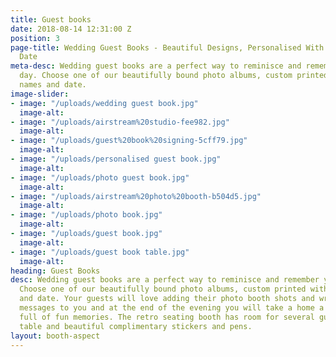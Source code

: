 ```yaml
---
title: Guest books
date: 2018-08-14 12:31:00 Z
position: 3
page-title: Wedding Guest Books - Beautiful Designs, Personalised With Your Name &
  Date
meta-desc: Wedding guest books are a perfect way to reminisce and remember your big
  day. Choose one of our beautifully bound photo albums, custom printed with your
  names and date.
image-slider:
- image: "/uploads/wedding guest book.jpg"
  image-alt: 
- image: "/uploads/airstream%20studio-fee982.jpg"
  image-alt: 
- image: "/uploads/guest%20book%20signing-5cff79.jpg"
  image-alt: 
- image: "/uploads/personalised guest book.jpg"
  image-alt: 
- image: "/uploads/photo guest book.jpg"
  image-alt: 
- image: "/uploads/airstream%20photo%20booth-b504d5.jpg"
  image-alt: 
- image: "/uploads/photo book.jpg"
  image-alt: 
- image: "/uploads/guest book.jpg"
  image-alt: 
- image: "/uploads/guest book table.jpg"
  image-alt: 
heading: Guest Books
desc: Wedding guest books are a perfect way to reminisce and remember your big day.
  Choose one of our beautifully bound photo albums, custom printed with your names
  and date. Your guests will love adding their photo booth shots and writing personal
  messages to you and at the end of the evening you will take a home a fantastic book
  full of fun memories. The retro seating booth has room for several guests, a large
  table and beautiful complimentary stickers and pens.
layout: booth-aspect
---
```


